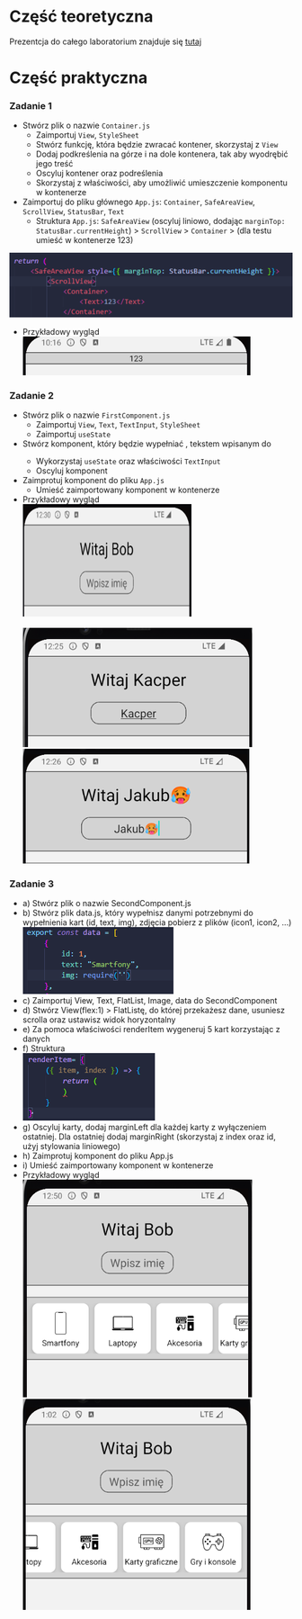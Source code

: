 # Część teoretyczna
  Prezentcja do całego laboratorium znajduje się [tutaj](https://github.com/sikorski1/High-level-Programming-Languages-Project/raw/main/React_Native_od_zera_JPWP.odp)

# Część praktyczna
### Zadanie 1
- Stwórz plik o nazwie `Container.js`
  - Zaimportuj `View`, `StyleSheet`
  - Stwórz funkcję, która będzie zwracać kontener, skorzystaj z `View`
  - Dodaj podkreślenia na górze i na dole kontenera, tak aby wyodrębić jego treść
  - Oscyluj kontener oraz podreślenia
  - Skorzystaj z właściwości, aby umożliwić umieszczenie komponentu w kontenerze
- Zaimportuj do pliku głównego `App.js`: `Container`, `SafeAreaView`, `ScrollView`, `StatusBar`, `Text`
  - Struktura  `App.js`: `SafeAreaView` (oscyluj liniowo, dodając `marginTop: StatusBar.currentHeight`) > `ScrollView` > `Container` > (dla testu umieść w kontenerze <Text>123</Text>)

![Struktura](img/img1.png)

-  Przykładowy wygląd <br>
![Kontener](img/container.png)


### Zadanie 2
- Stwórz plik o nazwie `FirstComponent.js`
  - Zaimportuj `View`, `Text`, `TextInput`, `StyleSheet`
  - Zaimportuj `useState`
- Stwórz komponent, który będzie wypełniać <Text>, tekstem wpisanym do <TextInput> 
  - Wykorzystaj `useState` oraz właściwości `TextInput`
  - Oscyluj komponent 
- Zaimprotuj komponent do pliku `App.js` 
  - Umieść zaimportowany komponent w kontenerze 
- Przykładowy wygląd <br>
<img src="img/img4.png" width="300" height="200"><br><br>
![TextInput](img/img2.png) <br>
![TextInput](img/img3.png) <br>

### Zadanie 3
- a) Stwórz plik o nazwie SecondComponent.js 
- b) Stwórz plik data.js, który wypełnisz danymi potrzebnymi do wypełnienia kart (id, text, img), zdjęcia pobierz z plików (icon1, icon2, ...) <br>
![Struktura](img/img6.png) <br>
- c) Zaimportuj View, Text, FlatList, Image, data do SecondComponent 
- d) Stwórz View(flex:1) > FlatListę, do której przekażesz dane, usuniesz scrolla oraz ustawisz widok horyzontalny 
- e) Za pomoca właściwości renderItem wygeneruj 5 kart korzystając z danych 
- f) Struktura <br>
![Struktura](img/img5.png) <br>
- g) Oscyluj karty, dodaj marginLeft dla każdej karty z wyłączeniem ostatniej. Dla ostatniej dodaj marginRight (skorzystaj z index oraz id, użyj stylowania liniowego) 
- h) Zaimprotuj komponent do pliku App.js 
- i) Umieść zaimportowany komponent w kontenerze 
- Przykładowy wygląd <br>
![Items](img/img7.png)
![Items](img/img8.png)



